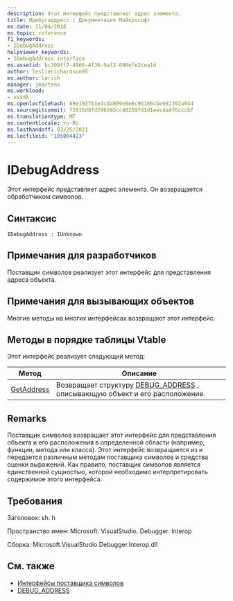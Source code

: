 ```yaml
---
description: Этот интерфейс представляет адрес элемента.
title: Идебугаддресс | Документация Майкрософт
ms.date: 11/04/2016
ms.topic: reference
f1_keywords:
- IDebugAddress
helpviewer_keywords:
- IDebugAddress interface
ms.assetid: bc709ff7-4966-4f36-9af2-690efe2cea1d
author: leslierichardson95
ms.author: lerich
manager: jmartens
ms.workload:
- vssdk
ms.openlocfilehash: 89e192f61e4cda809e8e6c90106cbe081392a044
ms.sourcegitcommit: f2916d8fd296b92cc402597d1d1eecda4f6cccbf
ms.translationtype: MT
ms.contentlocale: ru-RU
ms.lasthandoff: 03/25/2021
ms.locfileid: "105094423"
---
```

# <a name="idebugaddress"></a>IDebugAddress
Этот интерфейс представляет адрес элемента. Он возвращается обработчиком символов.

## <a name="syntax"></a>Синтаксис

```
IDebugAddress : IUnknown
```

## <a name="notes-for-implementers"></a>Примечания для разработчиков
 Поставщик символов реализует этот интерфейс для представления адреса объекта.

## <a name="notes-for-callers"></a>Примечания для вызывающих объектов
 Многие методы на многих интерфейсах возвращают этот интерфейс.

## <a name="methods-in-vtable-order"></a>Методы в порядке таблицы Vtable
 Этот интерфейс реализует следующий метод:

|Метод|Описание|
|------------|-----------------|
|[GetAddress](../../../extensibility/debugger/reference/idebugaddress-getaddress.md)|Возвращает структуру [DEBUG_ADDRESS](../../../extensibility/debugger/reference/debug-address.md) , описывающую объект и его расположение.|

## <a name="remarks"></a>Remarks
 Поставщик символов возвращает этот интерфейс для представления объекта и его расположения в определенной области (например, функции, метода или класса). Этот интерфейс возвращается из и передается различным методам поставщика символов и средства оценки выражений. Как правило, поставщик символов является единственной сущностью, которой необходимо интерпретировать содержимое этого интерфейса.

## <a name="requirements"></a>Требования
 Заголовок: sh. h

 Пространство имен: Microsoft. VisualStudio. Debugger. Interop

 Сборка: Microsoft.VisualStudio.Debugger.Interop.dll

## <a name="see-also"></a>См. также
- [Интерфейсы поставщика символов](../../../extensibility/debugger/reference/symbol-provider-interfaces.md)
- [DEBUG_ADDRESS](../../../extensibility/debugger/reference/debug-address.md)
